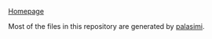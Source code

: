 [Homepage](https://palasimi.github.io)

Most of the files in this repository are generated by [palasimi](https://github.com/palasimi/palasimi).
